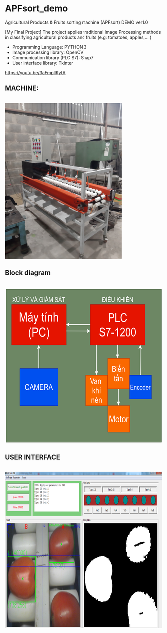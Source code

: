 # APFsort_demo
Agricultural Products & Fruits sorting machine (APFsort) DEMO ver1.0

[My Final Project]
The project applies traditional Image Processing methods in classifying agricultural products and fruits (e.g: tomatoes, apples,... ) 

- Programming Language: PYTHON 3
- Image processing library: OpenCV
- Communication library (PLC S7): Snap7
- User interface library: Tkinter 

https://youtu.be/3aFmpllKytA

## MACHINE:
<br><img src="images/machine.jpg" height="500" > 

## Block diagram
<br><img src="images/block_diagram.png" height="500" >

## USER INTERFACE
<br><img src="images/note1.png" height="500" >
